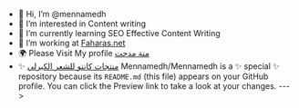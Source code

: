 - 👋 Hi, I’m @mennamedh
- 👀 I’m interested in Content writing
- 🌱 I’m currently learning SEO Effective Content Writing
- 💞️ I’m working at <a href="https://faharas.net/" title="موقع فهرس">Faharas.net</a>
- 🌍 Please Visit My profile <a href="https://women.faharas.net/author/menna-medhat/" title="menna medhat">منة مدحت</a>
- ✨ <a href="post url" title="https://women.faharas.net/?p=6690">منتجات كانتو للشعر الكيرلي</a>
Mennamedh/Mennamedh is a ✨ special ✨ repository because its `README.md` (this file) appears on your GitHub profile.
You can click the Preview link to take a look at your changes.
--->
